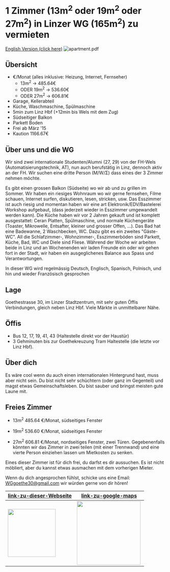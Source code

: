 # 1 Zimmer (13m<sup>2</sup> oder 19m<sup>2</sup> oder 27m<sup>2</sup>) in Linzer WG (165m<sup>2</sup>) zu vermieten
[English Version (click here)](http://tituman.github.io/tituman/indexEN.html)
![apartment.pdf](http://tituman.github.io/tituman/docs/Goetestr30.png)

## Übersicht
- &euro;/Monat (alles inklusive: Heizung, Internet, Fernseher)
  - 13m<sup>2</sup> &rarr; 485.64&euro;
  - ODER 19m<sup>2</sup> &rarr; 536.60&euro;
  - ODER 27m<sup>2</sup> &rarr; 606.81&euro;
- Garage, Kellerabteil
- Küche, Waschmaschine, Spülmaschine
- 5min zum Linz Hbf (+12min bis Wels mit dem Zug)
- Südseitiger Balkon
- Parkett Boden
- Frei ab M&auml;rz '15
- Kaution 1166.67&euro;

## Über uns und die WG
Wir sind zwei internationale Studenten/Alumni (27, 29) von der FH-Wels (Automatisierungstechnik, AT), nun auch berufst&auml;tig in Linz, dennoch aktiv an der FH. Wir suchen eine dritte Person (M/W/&Sigma;) dass eines der 3 Zimmer nehmen möchte.

Es gibt einen grossen Balkon (Südseite) wo wir ab und zu grillen im Sommer. Wir haben ein riesiges Wohnraum wo wir gerne fernsehen, Filme schauen, Internet surfen, diskutieren, lesen, stricken, usw. Das Esszimmer ist auch riesig und momentan haben wir eine art Elektronik/EDV/Bastelerei Workshop aufgebaut, (dass jederzeit wieder in Esszimmer umgewandelt werden kann). Die Küche haben wir vor 2 Jahren gekauft und ist komplett ausgestattet: Ceran Platten, Spülmaschine, und normale Küchenger&auml;te (Toaster, Mikrowelle, Entsafter, kleiner und grosser Offen, ...). Das Bad hat eine Badewanne, 2 Waschbecken, WC. Dazu gibt es ein zweites "G&auml;ste-WC". All die Schlafzimmer-, Wohnzimmer-, Esszimmerböden sind Parkett, Küche, Bad, WC und Diele sind Fliese. W&auml;hrend der Woche wir arbeiten beide in Linz und an Wochenenden wir laden Freunde ein oder wir gehen fort in der Stadt, wir haben ein ausgeglichenes Balance aus Spass und Verantwortungen.

In dieser WG wird regelm&auml;ssig Deutsch, Englisch, Spanisch, Polnisch, und hin und wieder Französisch gesprochen

## Lage
Goethestrasse 30, im Linzer Stadtzentrum, mit sehr guten Öffis Verbindungen, gleich neben Linz Hbf. Viele M&auml;rkte in unmittelbarer N&auml;he. 

## Öffis
- Bus 12, 17, 19, 41, 43 (Haltestelle direkt vor der Haustür)
- 3 Gehminuten bis zur Goethekreuzung Tram Haltestelle (die letzte vor Linz Hbf).

## Über dich
Es w&auml;re cool wenn du auch einen internationalen Hintergrund hast, muss aber nicht sein. Du bist nicht sehr schüchtern (oder ganz im Gegenteil) und magst etwas Gemeinschaftsleben. Du bist sauber und bringst meisten gute Laune mit.

## Freies Zimmer
- 13m<sup>2</sup> 485.64 &euro;/Monat, südseitiges Fenster

- 19m<sup>2</sup> 536.60 &euro;/Monat, südseitiges Fenster

- 27m<sup>2</sup> 606.81 &euro;/Monat, nordseitiges Fenster, zwei Türen. Gegebenenfalls könnten wir das Zimmer in zwei teilen (mit einer Trennwand) und eine vierte Person einziehen lassen um Mietkosten zu senken.

Eines dieser Zimmer ist für dich frei, du darfst es dir aussuchen. Es ist nicht möbliert, aber du kannst etwas ausmachen mit dem vorherigen Mieter.

Wenn du dich angesprochen fühlst, schicke uns eine Email: WGgoethe30@gmail.com wir würden gerne von dir hören!


[link-zu-dieser-Webseite](http://tituman.github.io/tituman/) | [link-zu-google-maps](https://www.google.at/maps/place/Goethestraße+30,+4020+Linz/@48.297191,14.2964186,19z/data=!3m1!4b1!4m2!3m1!1s0x4773979180a408e9:0x913ad712cf1144b9?hl=en)
---|---
<img src="http://tituman.github.io/tituman/docs/qrcode.png" align="center" height="150"> | <img src="http://tituman.github.io/tituman/docs/qrcode.jpeg" align="left" height="200">
